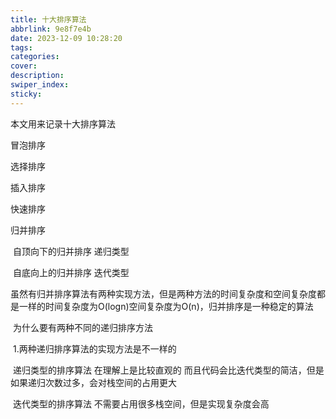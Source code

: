 ```yaml
---
title: 十大排序算法
abbrlink: 9e8f7e4b
date: 2023-12-09 10:28:20
tags:
categories:
cover:
description:
swiper_index:
sticky:
---
```


本文用来记录十大排序算法

冒泡排序

选择排序

插入排序

快速排序

归并排序

​	自顶向下的归并排序 递归类型

​	自底向上的归并排序 迭代类型

​	虽然有归并排序算法有两种实现方法，但是两种方法的时间复杂度和空间复杂度都是一样的时间复杂度为O(logn)空间复杂度为O(n)，归并排序是一种稳定的算法

​	为什么要有两种不同的递归排序方法

​		1.两种递归排序算法的实现方法是不一样的

​			递归类型的排序算法 在理解上是比较直观的 而且代码会比迭代类型的简洁，但是如果递归次数过多，会对栈空间的占用更大

​			迭代类型的排序算法 不需要占用很多栈空间，但是实现复杂度会高
